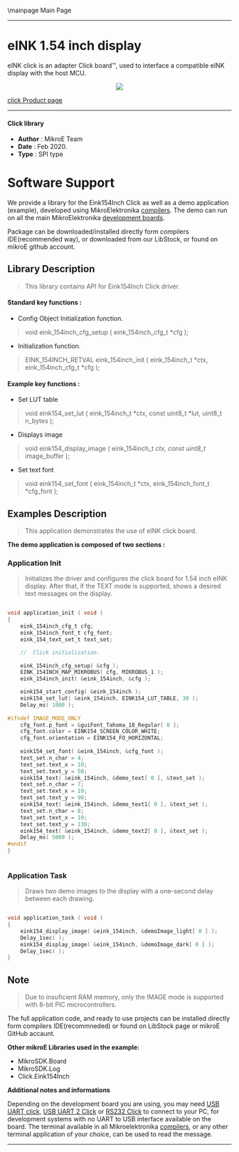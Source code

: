 \mainpage Main Page
 
---
# eINK 1.54 inch display

eINK click is an adapter Click board™, used to interface a compatible eINK display with the host MCU.

<p align="center">
  <img src="https://download.mikroe.com/images/click_for_ide/eink_click_bundle154inch.png">
</p>

[click Product page](https://www.mikroe.com/e-paper-bundle-1)

---

#### Click library 

- **Author**        : MikroE Team
- **Date**          : Feb 2020.
- **Type**          : SPI type


# Software Support

We provide a library for the Eink154Inch Click 
as well as a demo application (example), developed using MikroElektronika 
[compilers](https://shop.mikroe.com/compilers). 
The demo can run on all the main MikroElektronika [development boards](https://shop.mikroe.com/development-boards).

Package can be downloaded/installed directly form compilers IDE(recommended way), or downloaded from our LibStock, or found on mikroE github account. 

## Library Description

> This library contains API for Eink154Inch Click driver.

#### Standard key functions :

- Config Object Initialization function.
> void eink_154inch_cfg_setup ( eink_154inch_cfg_t *cfg ); 
 
- Initialization function.
> EINK_154INCH_RETVAL eink_154inch_init ( eink_154inch_t *ctx, eink_154inch_cfg_t *cfg );

#### Example key functions :

- Set LUT table
> void eink154_set_lut ( eink_154inch_t *ctx, const uint8_t *lut, uint8_t n_bytes );
 
- Displays image
> void eink154_display_image ( eink_154inch_t *ctx, const uint8_t* image_buffer );

- Set text font
> void eink154_set_font ( eink_154inch_t *ctx, eink_154inch_font_t *cfg_font );

## Examples Description

> This application demonstrates the use of eINK click board.

**The demo application is composed of two sections :**

### Application Init 

> Initializes the driver and configures the click board for 1.54 inch eINK display.
> After that, if the TEXT mode is supported, shows a desired text messages on the display.

```c

void application_init ( void )
{
    eink_154inch_cfg_t cfg;   
    eink_154inch_font_t cfg_font;
    eink_154_text_set_t text_set;

    //  Click initialization.
    
    eink_154inch_cfg_setup( &cfg );
    EINK_154INCH_MAP_MIKROBUS( cfg, MIKROBUS_1 );
    eink_154inch_init( &eink_154inch, &cfg );

    eink154_start_config( &eink_154inch );
    eink154_set_lut( &eink_154inch, EINK154_LUT_TABLE, 30 );
    Delay_ms( 1000 );
    
#ifndef IMAGE_MODE_ONLY
    cfg_font.p_font = &guiFont_Tahoma_18_Regular[ 0 ];
    cfg_font.color = EINK154_SCREEN_COLOR_WHITE;
    cfg_font.orientation = EINK154_FO_HORIZONTAL;  
    
    eink154_set_font( &eink_154inch, &cfg_font );
    text_set.n_char = 4;
    text_set.text_x = 10;
    text_set.text_y = 50;
    eink154_text( &eink_154inch, &demo_text[ 0 ], &text_set );
    text_set.n_char = 7;
    text_set.text_x = 10;
    text_set.text_y = 90;
    eink154_text( &eink_154inch, &demo_text1[ 0 ], &text_set );
    text_set.n_char = 8;
    text_set.text_x = 10;
    text_set.text_y = 130;
    eink154_text( &eink_154inch, &demo_text2[ 0 ], &text_set ); 
    Delay_ms( 5000 );
#endif
}
  
```

### Application Task

> Draws two demo images to the display with a one-second delay between each drawing.

```c

void application_task ( void )
{
    eink154_display_image( &eink_154inch, &demoImage_light[ 0 ] );
    Delay_1sec( );
    eink154_display_image( &eink_154inch, &demoImage_dark[ 0 ] );
    Delay_1sec( );
}

```

## Note

> Due to insuficient RAM memory, only the IMAGE mode is supported with 8-bit PIC microcontrollers.

The full application code, and ready to use projects can be  installed directly form compilers IDE(recommneded) or found on LibStock page or mikroE GitHub accaunt.

**Other mikroE Libraries used in the example:** 

- MikroSDK.Board
- MikroSDK.Log
- Click.Eink154Inch

**Additional notes and informations**

Depending on the development board you are using, you may need 
[USB UART click](https://shop.mikroe.com/usb-uart-click), 
[USB UART 2 Click](https://shop.mikroe.com/usb-uart-2-click) or 
[RS232 Click](https://shop.mikroe.com/rs232-click) to connect to your PC, for 
development systems with no UART to USB interface available on the board. The 
terminal available in all Mikroelektronika 
[compilers](https://shop.mikroe.com/compilers), or any other terminal application 
of your choice, can be used to read the message.



---
